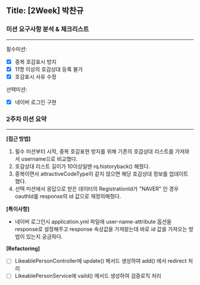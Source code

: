 ## Title: [2Week] 박찬규

### 미션 요구사항 분석 & 체크리스트


---
필수미션:  
- [x] 중복 호감표시 방지
- [x] 11명 이상의 호감상대 등록 불가
- [x] 호감표시 사유 수정
  
선택미션:  
- [x] 네이버 로그인 구현

### 2주차 미션 요약

---

**[접근 방법]**

1. 필수 미션부터 시작, 중복 호감표현 방지를 위해 기존의 호감상대 리스트를 가져와서 username으로 비교했다.
2. 호감상대 리스트 길이가 10이상일땐 rq.historyback() 해줬다.
3. 중복이면서 attractiveCodeType이 같지 않으면 해당 호감상대 정보를 업데이트 했다.
4. 선택 미션에서 응답으로 받은 데이터의 RegistrationId가 "NAVER" 인 경우 oauthId를 response의 id 값으로 재정의해줬다.

**[특이사항]**

- 네이버 로그인시 application.yml 파일에 user-name-attribute 옵션을 response로 설정해주고 response 속성값을 가져왔는데 바로 id 값을 가져오는 방법이 있는지 궁금하다.

**[Refactoring]**
- [ ] LikeablePersonController에 update() 메서드 생성하여 add() 에서 redirect 처리
- [ ] LikeablePersonService에 vaild() 메서드 생성하여 검증로직 처리